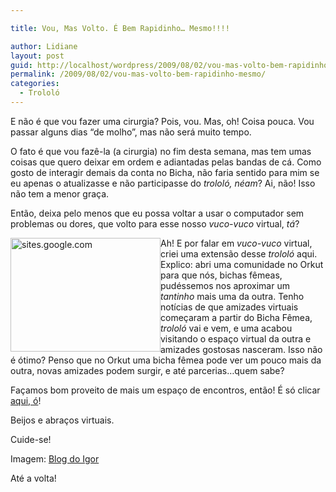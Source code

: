 ```yaml
---

title: Vou, Mas Volto. É Bem Rapidinho… Mesmo!!!!

author: Lidiane
layout: post
guid: http://localhost/wordpress/2009/08/02/vou-mas-volto-bem-rapidinho-mesmo/
permalink: /2009/08/02/vou-mas-volto-bem-rapidinho-mesmo/
categories:
  - Trololó
---
```

E não é que vou fazer uma cirurgia? Pois, vou. Mas, oh! Coisa pouca. Vou passar alguns dias “de molho”, mas não será muito tempo. 

O fato é que vou fazê-la (a cirurgia) no fim desta semana, mas tem umas coisas que quero deixar em ordem e adiantadas pelas bandas de cá. Como gosto de interagir demais da conta no Bicha, não faria sentido para mim se eu apenas o atualizasse e não participasse do _trololó, néam_? Ai, não! Isso não tem a menor graça. 

Então, deixa pelo menos que eu possa voltar a usar o computador sem problemas ou dores, que volto para esse nosso _vuco-vuco_ virtual, _tá_?

[<img title="sites.google.com" style="display:inline;margin-left:0;margin-right:0;border-width:0;" height="182" alt="sites.google.com" src="http://www.trololodemulher.com.br/blog/wp-content/uploads/2009/08/sites-google-com_thumb.jpg" width="240" align="left" border="0" />](http://www.trololodemulher.com.br/blog/wp-content/uploads/2009/08/sites-google-com.jpg) Ah! E por falar em _vuco-vuco_ virtual, criei uma extensão desse _trololó_ aqui. Explico: abri uma comunidade no Orkut para que nós, bichas fêmeas, pudéssemos nos aproximar um _tantinho_ mais uma da outra. Tenho notícias de que amizades virtuais começaram a partir do Bicha Fêmea, _trololó_ vai e vem, e uma acabou visitando o espaço virtual da outra e amizades gostosas nasceram. Isso não é ótimo? Penso que no Orkut uma bicha fêmea pode ver um pouco mais da outra, novas amizades podem surgir, e até parcerias…quem sabe?

Façamos bom proveito de mais um espaço de encontros, então! É só clicar <a href="http://www.orkut.com.br/Main#Community.aspx?cmm=92609046" target="_blank">aqui, ó</a>!

Beijos e abraços virtuais.

Cuide-se!

Imagem: <a href="http://blogs.abril.com.br/bloggigor" target="_blank">Blog do Igor</a>

Até a volta!